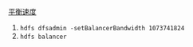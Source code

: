 [平衡速度](http://people.apache.org/~liuml07/2017/05/31/My-HDFS-balancer-is-slow/)

1. `hdfs dfsadmin -setBalancerBandwidth 1073741824`
2. `hdfs balancer`

